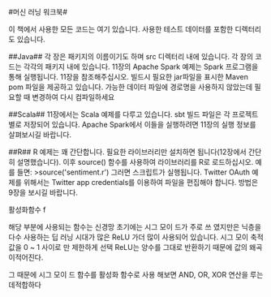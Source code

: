#머신 러닝 워크북#

이 책에서 사용한 모든 코드는 여기 있습니다. 
사용한 테스트 데이터를 포함한 디렉터리도 있습니다.

##Java##
각 장은 패키지의 이름이기도 하며 src 디렉터리 내에 있습니다. 각 장의 코드는 각각의 패키지 내에 있습니다. 11장의 Apache Spark 예제는 Spark 프로그램을 통해 실행됩니다. 11장을 참조해주십시오.
빌드시 필요한 jar파일을 표시한 Maven pom 파일을 제공하고 있습니다.
가능한 데이터 파일에 경로명을 사용하지 않았는데 필요할 때 변경하여 다시 컴파일하세요

##Scala##
11장에서는 Scala 예제를 다루고 있습니다. sbt 빌드 파일은 각 프로젝트별로 저장되어 있습니다. Apache Spark에서 이들을 실행하려면 11장의 실행 정보를 살펴보시길 바랍니다.

##R##
R 예제는 꽤 간단합니다. 필요한 라이브러리만 설치하면 됩니다(12장에서 간단히 설명했습니다). 이후 source() 함수를 사용하여 라이브러리를 R로 로드하십시오.
예를 들면: >source('sentiment.r') 그러면 스크립트가 실행됩니다. Twitter OAuth 예제를 위해서는 Twitter app credentials를 이용하여 파일을 편집해야 합니다. 방법은 9장을 보시길 바랍니다.

활성화함수 f

해당 부분에 사용되는 함수는 신경망 초기에는 시그 모이 드가 주로 쓰 였지만은 닉층을 다수 사용하는 딥 러닝 시대가 많은 ReLU 가더 많이 사용되어 있습니다.
시그 모이 축적 값을 0 ~ 1 사이로 만 제한하게 선택 ReLU는 양수를 그대로 반환하기 때문에 값의 왜곡이적어진다.

그 때문에 시그 모이 드 함수를 활성화 함수로 사용 해보면 AND, OR, XOR 연산을 루는데적합하다

